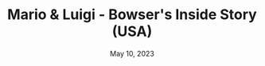 ---
layout: nds
title: "Mario & Luigi - Bowser's Inside Story (USA)"
categories:
 - approved
 - nds
 - universal
 - safe
tags:
- rpg
- mario-luigi
date: May 10, 2023
permalink: /games/ml-bowser-story/play/details
publisher: Nintendo
id: ml-bowser-story
---